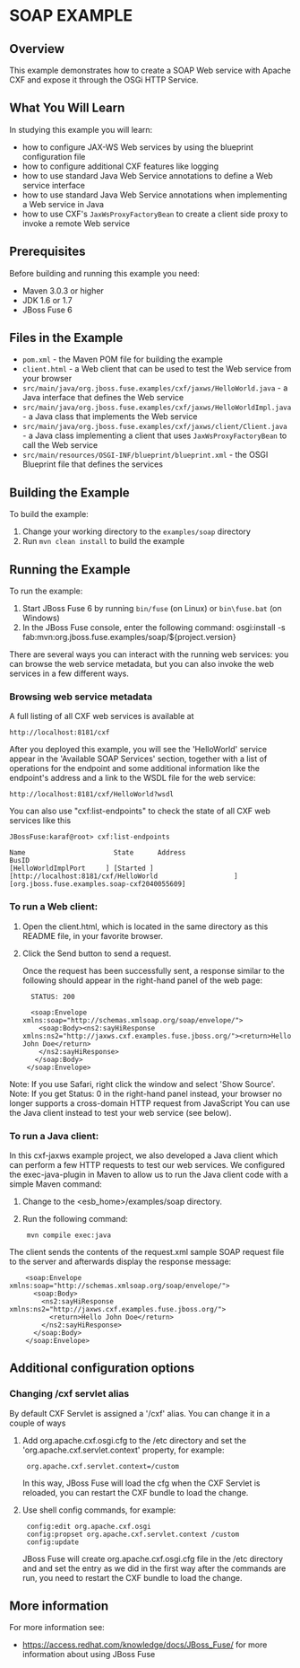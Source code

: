 # SOAP EXAMPLE

## Overview
This example demonstrates how to create a SOAP Web service with Apache CXF and expose it through the OSGi HTTP Service.

## What You Will Learn
In studying this example you will learn:

* how to configure JAX-WS Web services by using the blueprint configuration file
* how to configure additional CXF features like logging
* how to use standard Java Web Service annotations to define a Web service interface
* how to use standard Java Web Service annotations when implementing a Web service in Java
* how to use CXF's `JaxWsProxyFactoryBean` to create a client side proxy to invoke a remote Web service

## Prerequisites
Before building and running this example you need:

* Maven 3.0.3 or higher
* JDK 1.6 or 1.7
* JBoss Fuse 6

## Files in the Example
* `pom.xml` - the Maven POM file for building the example
* `client.html` - a Web client that can be used to test the Web service from your browser
* `src/main/java/org.jboss.fuse.examples/cxf/jaxws/HelloWorld.java` - a Java interface that defines the Web service
* `src/main/java/org.jboss.fuse.examples/cxf/jaxws/HelloWorldImpl.java` - a Java class that implements the Web service
* `src/main/java/org.jboss.fuse.examples/cxf/jaxws/client/Client.java` - a Java class implementing a client that uses `JaxWsProxyFactoryBean` to call the Web service
* `src/main/resources/OSGI-INF/blueprint/blueprint.xml` - the OSGI Blueprint file that defines the services

## Building the Example
To build the example:

1. Change your working directory to the `examples/soap` directory
2. Run `mvn clean install` to build the example


## Running the Example
To run the example:

1. Start JBoss Fuse 6 by running `bin/fuse` (on Linux) or `bin\fuse.bat` (on Windows)
2. In the JBoss Fuse console, enter the following command:
        osgi:install -s fab:mvn:org.jboss.fuse.examples/soap/${project.version}

There are several ways you can interact with the running web services: you can browse the web service metadata,
but you can also invoke the web services in a few different ways.


### Browsing web service metadata

A full listing of all CXF web services is available at

    http://localhost:8181/cxf

After you deployed this example, you will see the 'HelloWorld' service appear in the 'Available SOAP Services' section,
together with a list of operations for the endpoint and some additional information like the endpoint's address and a link
to the WSDL file for the web service:

    http://localhost:8181/cxf/HelloWorld?wsdl

You can also use "cxf:list-endpoints" to check the state of all CXF web services like this 

    JBossFuse:karaf@root> cxf:list-endpoints
    
    Name                      State      Address                                                      BusID                                   
    [HelloWorldImplPort     ] [Started ] [http://localhost:8181/cxf/HelloWorld                   ] [org.jboss.fuse.examples.soap-cxf2040055609]
    

### To run a Web client:

1. Open the client.html, which is located in the same directory as this README file, in your favorite browser.
2. Click the Send button to send a request.

   Once the request has been successfully sent, a response similar to the following should appear in the right-hand panel of the web page:

         STATUS: 200

         <soap:Envelope xmlns:soap="http://schemas.xmlsoap.org/soap/envelope/">
           <soap:Body><ns2:sayHiResponse xmlns:ns2="http://jaxws.cxf.examples.fuse.jboss.org/"><return>Hello John Doe</return>
           </ns2:sayHiResponse>
          </soap:Body>
        </soap:Envelope>

Note: If you use Safari, right click the window and select 'Show Source'.
Note: If you get Status: 0 in the right-hand panel instead, your browser no longer supports a cross-domain HTTP request from JavaScript
      You can use the Java client instead to test your web service (see below).


### To run a Java client:

In this cxf-jaxws example project, we also developed a Java client which can perform a few HTTP requests to test our web services. We
configured the exec-java-plugin in Maven to allow us to run the Java client code with a simple Maven command:

1. Change to the <esb_home>/examples/soap directory.
2. Run the following command:

        mvn compile exec:java

The client sends the contents of the request.xml sample SOAP request file to the server and afterwards display the response message:

        <soap:Envelope xmlns:soap="http://schemas.xmlsoap.org/soap/envelope/">
          <soap:Body>
            <ns2:sayHiResponse xmlns:ns2="http://jaxws.cxf.examples.fuse.jboss.org/">
              <return>Hello John Doe</return>
            </ns2:sayHiResponse>
          </soap:Body>
        </soap:Envelope>


## Additional configuration options

### Changing /cxf servlet alias

By default CXF Servlet is assigned a '/cxf' alias. You can change it in a couple of ways

1. Add org.apache.cxf.osgi.cfg to the /etc directory and set the 'org.apache.cxf.servlet.context' property, for example:

        org.apache.cxf.servlet.context=/custom
   
   In this way, JBoss Fuse will load the cfg when the CXF Servlet is reloaded, you can restart the CXF bundle to load the change.

2. Use shell config commands, for example:

        config:edit org.apache.cxf.osgi
        config:propset org.apache.cxf.servlet.context /custom
        config:update

    JBoss Fuse will create org.apache.cxf.osgi.cfg file in the /etc directory and and set the entry as we did in the first way after the commands are run, you need to restart the CXF bundle to load the change.


## More information
For more information see:

* https://access.redhat.com/knowledge/docs/JBoss_Fuse/ for more information about using JBoss Fuse
